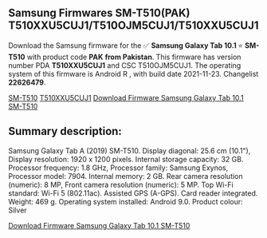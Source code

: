 <h2>Samsung Firmwares SM-T510(PAK) T510XXU5CUJ1/T510OJM5CUJ1/T510XXU5CUJ1</h2>
Download the Samsung firmware for the ✅ <strong>Samsung Galaxy Tab 10.1 </strong> ⭐ <strong>SM-T510</strong> with product code <strong>PAK</strong> <strong> from Pakistan</strong>. This firmware has version number PDA <strong>T510XXU5CUJ1</strong> and CSC T510OJM5CUJ1. The operating system of this firmware is Android R , with build date 2021-11-23. Changelist <strong>22626479</strong>.


[SM-T510](https://samfirm.shop/samsung/model/SM-T510)
[T510XXU5CUJ1](https://samfirm.shop/samsung/pda/T510XXU5CUJ1)
[Download Firmware Samsung Galaxy Tab 10.1 SM-T510](https://samfirm.shop/samsung/firmware/476603)
<h2>Summary description:</h2>
<p>Samsung Galaxy Tab A (2019) SM-T510. Display diagonal: 25.6 cm (10.1"), Display resolution: 1920 x 1200 pixels. Internal storage capacity: 32 GB. Processor frequency: 1.8 GHz, Processor family: Samsung Exynos, Processor model: 7904. Internal memory: 2 GB. Rear camera resolution (numeric): 8 MP, Front camera resolution (numeric): 5 MP. Top Wi-Fi standard: Wi-Fi 5 (802.11ac). Assisted GPS (A-GPS). Card reader integrated. Weight: 469 g. Operating system installed: Android 9.0. Product colour: Silver</p>


[Download Firmware Samsung Galaxy Tab 10.1 SM-T510](https://samfirm.shop/samsung/firmware/476603)

